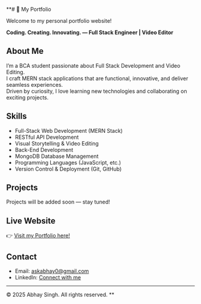 **# 🚀 My Portfolio

Welcome to my personal portfolio website!

**Coding. Creating. Innovating. — Full Stack Engineer | Video Editor**

## About Me
I’m a BCA student passionate about Full Stack Development and Video Editing.  
I craft MERN stack applications that are functional, innovative, and deliver seamless experiences.  
Driven by curiosity, I love learning new technologies and collaborating on exciting projects.

## Skills
- Full-Stack Web Development (MERN Stack)
- RESTful API Development
- Visual Storytelling & Video Editing
- Back-End Development
- MongoDB Database Management
- Programming Languages (JavaScript, etc.)
- Version Control & Deployment (Git, GitHub)

## Projects
Projects will be added soon — stay tuned!

## Live Website
👉 [Visit my Portfolio here!]([https://github.com/askabhay/Abhay.github.io)

## Contact
- Email: askabhay0@gmail.com
- LinkedIn: [Connect with me](https://www.linkedin.com/in/abhay-fullstack/)

---

© 2025 Abhay Singh. All rights reserved.
**
